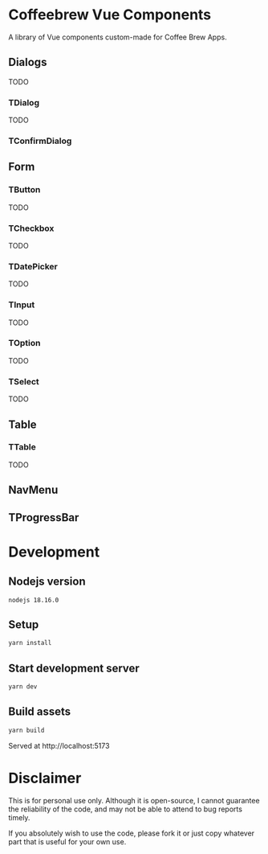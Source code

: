 # Coffeebrew Vue Components

A library of Vue components custom-made for Coffee Brew Apps.

## Dialogs

TODO

### TDialog

TODO

### TConfirmDialog

## Form

### TButton

TODO

### TCheckbox

TODO

### TDatePicker

TODO

### TInput

TODO

### TOption

TODO

### TSelect

TODO

## Table

### TTable

TODO

## NavMenu

## TProgressBar

# Development

## Nodejs version

```
nodejs 18.16.0
```

## Setup

```sh
yarn install
```

## Start development server

```sh
yarn dev
```

## Build assets

```sh
yarn build
```

Served at http://localhost:5173

# Disclaimer

This is for personal use only. Although it is open-source, I cannot guarantee the reliability of the code, and may not
be able to attend to bug reports timely.

If you absolutely wish to use the code, please fork it or just copy whatever part that is useful for your own use.
